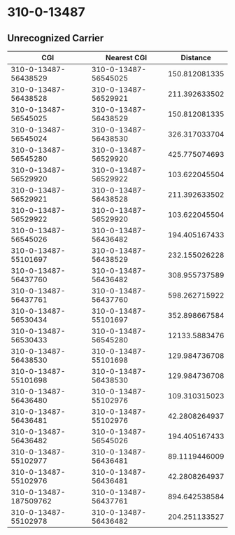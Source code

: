 # 310-0-13487
## Unrecognized Carrier


| CGI | Nearest CGI | Distance |
|-----|-------------|----------|
| 310-0-13487-56438529 | 310-0-13487-56545025 | 150.812081335 |
| 310-0-13487-56438528 | 310-0-13487-56529921 | 211.392633502 |
| 310-0-13487-56545025 | 310-0-13487-56438529 | 150.812081335 |
| 310-0-13487-56545024 | 310-0-13487-56438530 | 326.317033704 |
| 310-0-13487-56545280 | 310-0-13487-56529920 | 425.775074693 |
| 310-0-13487-56529920 | 310-0-13487-56529922 | 103.622045504 |
| 310-0-13487-56529921 | 310-0-13487-56438528 | 211.392633502 |
| 310-0-13487-56529922 | 310-0-13487-56529920 | 103.622045504 |
| 310-0-13487-56545026 | 310-0-13487-56436482 | 194.405167433 |
| 310-0-13487-55101697 | 310-0-13487-56438529 | 232.155026228 |
| 310-0-13487-56437760 | 310-0-13487-56436482 | 308.955737589 |
| 310-0-13487-56437761 | 310-0-13487-56437760 | 598.262715922 |
| 310-0-13487-56530434 | 310-0-13487-55101697 | 352.898667584 |
| 310-0-13487-56530433 | 310-0-13487-56545280 | 12133.5883476 |
| 310-0-13487-56438530 | 310-0-13487-55101698 | 129.984736708 |
| 310-0-13487-55101698 | 310-0-13487-56438530 | 129.984736708 |
| 310-0-13487-56436480 | 310-0-13487-55102976 | 109.310315023 |
| 310-0-13487-56436481 | 310-0-13487-55102976 | 42.2808264937 |
| 310-0-13487-56436482 | 310-0-13487-56545026 | 194.405167433 |
| 310-0-13487-55102977 | 310-0-13487-56436481 | 89.1119446009 |
| 310-0-13487-55102976 | 310-0-13487-56436481 | 42.2808264937 |
| 310-0-13487-187509762 | 310-0-13487-56437761 | 894.642538584 |
| 310-0-13487-55102978 | 310-0-13487-56436482 | 204.251133527 |

